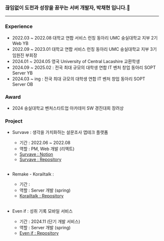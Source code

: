 ### 끊임없이 도전과 성장을 꿈꾸는 서버 개발자, 박채현 입니다.🌱

* * *
### Experience
- 2022.03 ~ 2022.08 대학교 연합 서비스 런칭 동아리 UMC 숭실대학교 지부 2기 Web YB
- 2022.09 ~ 2023.01 대학교 연합 서비스 런칭 동아리 UMC 숭실대학교 지부 3기 임원진 부회장
- 2024.01 ~ 2024.05 영국 University of Central Lacashire 교환학생
- 2024.09 ~ 2025.02 : 전국 최대 규모의 대학생 연합 IT 벤처 창업 동아리 SOPT Server YB
- 2024.03 ~ ing : 전국 최대 규모의 대학생 연합 IT 벤처 창업 동아리 SOPT Server OB

### Award
-  2024 숭실대학교 벤처스타트업 아카데미 SW 경진대회 장려상

### Project
- Survave : 생각을 가치화하는 설문조사 앱테크 플랫폼
  - 기간 : 2022.06 ~ 2022.08
  - 역할 : PM, Web 개발 (리액트)
  - [Survave : Notion](https://chipped-alto-898.notion.site/Survave-eba86ec4e6af420cb6ecafaac2891e60?pvs=4)<br>
  - [Survave :  Repository](https://github.com/UMC-MMM/Client) <br><br>

- Remake - Korailtalk :
  - 기간 : 
  - 역할 : Server 개발 (spring)
  - [Korailtalk :  Repository](https://github.com/SOPT-all/35-COLLABORATION-SERVER-KORAILTALK) <br><br>

- Even if : 성취 기록 모바일 서비스
  - 기간 : 2024.11 (단기 개발 서비스)
  - 역할 : Server 개발 (spring)
  - [Even if :  Repository](https://github.com/SOPT-all/35-SOPKATHON-SERVER-ANDROID3/blob/main/README.md) <br><br>
